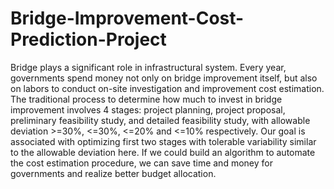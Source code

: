 # Bridge-Improvement-Cost-Prediction-Project
Bridge plays a significant role in infrastructural system. Every year, governments spend money not only on bridge improvement itself, but also on labors to conduct on-site investigation and improvement cost estimation. The traditional process to determine how much to invest in bridge improvement involves 4 stages: project planning, project proposal, preliminary feasibility study, and detailed feasibility study, with allowable deviation >=30%, &lt;=30%, &lt;=20% and &lt;=10% respectively. Our goal is associated with optimizing first two stages with tolerable variability similar to the allowable deviation here. If we could build an algorithm to automate the cost estimation procedure, we can save time and money for governments and realize better budget allocation.
